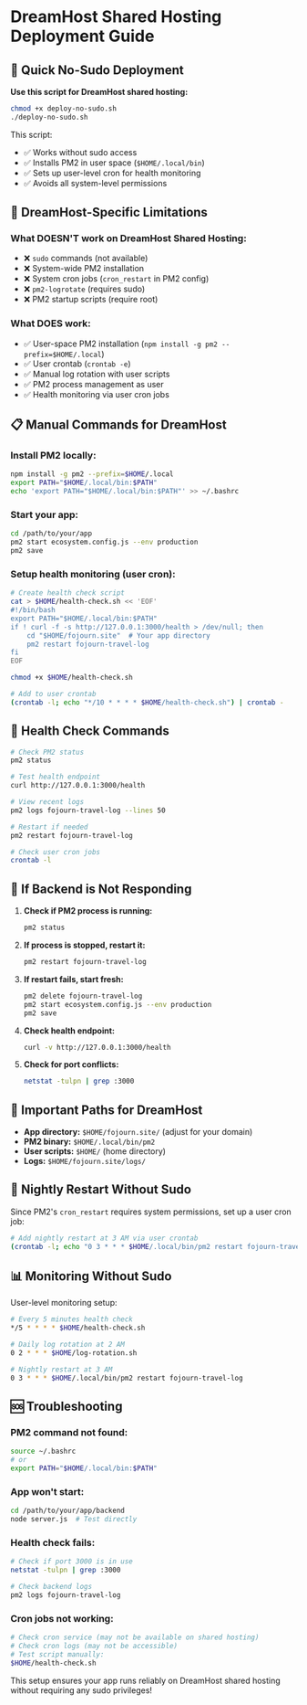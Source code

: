 # DreamHost Shared Hosting Deployment Guide

## 🚀 Quick No-Sudo Deployment

**Use this script for DreamHost shared hosting:**
```bash
chmod +x deploy-no-sudo.sh
./deploy-no-sudo.sh
```

This script:
- ✅ Works without sudo access
- ✅ Installs PM2 in user space (`$HOME/.local/bin`)
- ✅ Sets up user-level cron for health monitoring
- ✅ Avoids all system-level permissions

## 🔧 DreamHost-Specific Limitations

### What DOESN'T work on DreamHost Shared Hosting:
- ❌ `sudo` commands (not available)
- ❌ System-wide PM2 installation
- ❌ System cron jobs (`cron_restart` in PM2 config)
- ❌ `pm2-logrotate` (requires sudo)
- ❌ PM2 startup scripts (require root)

### What DOES work:
- ✅ User-space PM2 installation (`npm install -g pm2 --prefix=$HOME/.local`)
- ✅ User crontab (`crontab -e`)
- ✅ Manual log rotation with user scripts
- ✅ PM2 process management as user
- ✅ Health monitoring via user cron jobs

## 📋 Manual Commands for DreamHost

### Install PM2 locally:
```bash
npm install -g pm2 --prefix=$HOME/.local
export PATH="$HOME/.local/bin:$PATH"
echo 'export PATH="$HOME/.local/bin:$PATH"' >> ~/.bashrc
```

### Start your app:
```bash
cd /path/to/your/app
pm2 start ecosystem.config.js --env production
pm2 save
```

### Setup health monitoring (user cron):
```bash
# Create health check script
cat > $HOME/health-check.sh << 'EOF'
#!/bin/bash
export PATH="$HOME/.local/bin:$PATH"
if ! curl -f -s http://127.0.0.1:3000/health > /dev/null; then
    cd "$HOME/fojourn.site"  # Your app directory
    pm2 restart fojourn-travel-log
fi
EOF

chmod +x $HOME/health-check.sh

# Add to user crontab
(crontab -l; echo "*/10 * * * * $HOME/health-check.sh") | crontab -
```

## 🏥 Health Check Commands

```bash
# Check PM2 status
pm2 status

# Test health endpoint
curl http://127.0.0.1:3000/health

# View recent logs
pm2 logs fojourn-travel-log --lines 50

# Restart if needed
pm2 restart fojourn-travel-log

# Check user cron jobs
crontab -l
```

## 🚨 If Backend is Not Responding

1. **Check if PM2 process is running:**
   ```bash
   pm2 status
   ```

2. **If process is stopped, restart it:**
   ```bash
   pm2 restart fojourn-travel-log
   ```

3. **If restart fails, start fresh:**
   ```bash
   pm2 delete fojourn-travel-log
   pm2 start ecosystem.config.js --env production
   pm2 save
   ```

4. **Check health endpoint:**
   ```bash
   curl -v http://127.0.0.1:3000/health
   ```

5. **Check for port conflicts:**
   ```bash
   netstat -tulpn | grep :3000
   ```

## 📁 Important Paths for DreamHost

- **App directory:** `$HOME/fojourn.site/` (adjust for your domain)
- **PM2 binary:** `$HOME/.local/bin/pm2`
- **User scripts:** `$HOME/` (home directory)
- **Logs:** `$HOME/fojourn.site/logs/`

## 🔄 Nightly Restart Without Sudo

Since PM2's `cron_restart` requires system permissions, set up a user cron job:

```bash
# Add nightly restart at 3 AM via user crontab
(crontab -l; echo "0 3 * * * $HOME/.local/bin/pm2 restart fojourn-travel-log") | crontab -
```

## 📊 Monitoring Without Sudo

User-level monitoring setup:
```bash
# Every 5 minutes health check
*/5 * * * * $HOME/health-check.sh

# Daily log rotation at 2 AM  
0 2 * * * $HOME/log-rotation.sh

# Nightly restart at 3 AM
0 3 * * * $HOME/.local/bin/pm2 restart fojourn-travel-log
```

## 🆘 Troubleshooting

### PM2 command not found:
```bash
source ~/.bashrc
# or
export PATH="$HOME/.local/bin:$PATH"
```

### App won't start:
```bash
cd /path/to/your/app/backend
node server.js  # Test directly
```

### Health check fails:
```bash
# Check if port 3000 is in use
netstat -tulpn | grep :3000

# Check backend logs
pm2 logs fojourn-travel-log
```

### Cron jobs not working:
```bash
# Check cron service (may not be available on shared hosting)
# Check cron logs (may not be accessible)
# Test script manually:
$HOME/health-check.sh
```

This setup ensures your app runs reliably on DreamHost shared hosting without requiring any sudo privileges!

